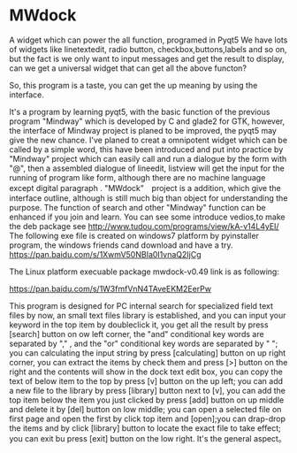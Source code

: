 # MWdock
A widget which can power the all function, programed in Pyqt5 
We have lots of widgets like linetextedit, radio button, checkbox,buttons,labels and so on, but the fact is we only want to input messages and get the result to display, can we get a  universal widget that can get all the above functon?

So, this program is a taste, you can get the up meaning by using the interface.

It's a program by learning pyqt5, with the basic function of the previous program "Mindway" which is developed by C and glade2 for GTK, however, the interface of Mindway project is planed  to be improved, the pyqt5 may give the new chance.
I've planed to creat a omnipotent widget which can be called by a simple word, this have been introduced and put into practice by "Mindway" project which can easily call and run a dialogue  by the form with "@", then a assembled dialogue of lineedit, listview will get the input for the running of program like form, although there are no machine language except digital paragraph .
"MWdock"　project is a addition, which give the interface outline, although  is still much big than object for understanding the purpose.
The function of search and other "Mindway" function can be enhanced if you join and learn.
You can see some introduce vedios,to make the deb package see
http://www.tudou.com/programs/view/kA-v14L4yEI/
The following exe file is created on windows7 platform by pyinstaller program, the windows friends cand download and have a try. 
https://pan.baidu.com/s/1XwmV50NBIa0I1vnaQ2IjCg

The Linux platform execuable package mwdock-v0.49 link is as following:

https://pan.baidu.com/s/1W3fmfVnN4TAveEKM2EerPw

This program is  designed for PC internal search for specialized field text files by now,  an small text files library is established, and you can input your keyword in the top item by doubleclick it, you get all the result by press [search] button on ow left  corner, the "and" conditional key words are separated  by "," , and the "or" conditional key words are  separated  by " "; you can calculating the input string by press [calculating] button on up right corner, you can extract the items by check them and press [>] button on the right and the contents will show in the  dock text edit box, you can copy the text of below item to the top by press [v] button on the up left; you can add a new file to the library by press [library] button next to [v], you can add the top item below the item you just clicked by press [add] button on up middle and delete it by [del] button on low middle; you can open a selected file on first page and open the first by click top item and [open];you can drap-drop the items and by click [library] button to locate the exact file to take effect; you can exit bu press [exit] button on the low right. It's the  general aspect。
